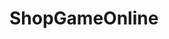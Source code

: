# ShopGameOnline

<img scr="https://raw.githubusercontent.com/panadorado/ShopGameOnline/master/image/Screenshot%20(28).png" border="0"/></br>
<img scr="https://raw.githubusercontent.com/panadorado/ShopGameOnline/master/image/Screenshot%20(29).png" border="0"/></br>
<img scr="https://raw.githubusercontent.com/panadorado/ShopGameOnline/master/image/Screenshot%20(30).png" border="0"/></br>
<img scr="https://raw.githubusercontent.com/panadorado/ShopGameOnline/master/image/Screenshot%20(20).png" border="0"/>

